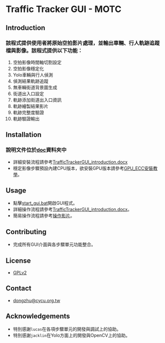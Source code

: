 # Traffic Tracker GUI - MOTC
## Introduction
### 該程式提供使用者將原始空拍影片處理，並輸出車輛、行人軌跡追蹤檔與影像。該程式提供以下功能：
1. 空拍影像時間軸切割設定
2. 空拍影像穩定化
3. Yolo車輛與行人偵測
4. 偵測結果軌跡追蹤
5. 無車輛街道背景圖生成
6. 街道出入口設定
7. 軌跡添加街道出入口資訊
8. 軌跡繪製結果影片
9. 軌跡完整度驗證
10. 軌跡驗證輸出

## Installation
### 說明文件位於[doc](./doc)資料夾中
- 詳細安裝流程請參考[TrafficTrackerGUI_introduction.docx](./doc/TrafficTrackerGUI_introduction.docx)
- 穩定影像步驟預設內建CPU版本，欲安裝GPU版本請參考[GPU_ECC安裝教學](./doc/GPU_ECC_install_introduction_3.0.1.docx)。

## Usage
- 點擊[start_gui.bat](./start_gui.bat)開啟GUI程式。
- 詳細操作流程請參考[TrafficTrackerGUI_introduction.docx](./doc/TrafficTrackerGUI_introduction.docx)。
- 簡易操作流程請參考[操作影片](./doc/簡易TrafficTrackerGUI操作說明.mp4)。

## Contributing
- 完成所有GUI介面與各步驟單元功能整合。

## License
- [GPLv2](https://choosealicense.com/licenses/gpl-2.0/)

## Contact
- dongzhu@cycu.org.tw

## Acknowledgements
- 特別感謝`lucas`在各項步驟單元的開發與調試上的協助。
- 特別感謝`jacklin`在Yolo方面上的開發與OpenCV上的協助。

